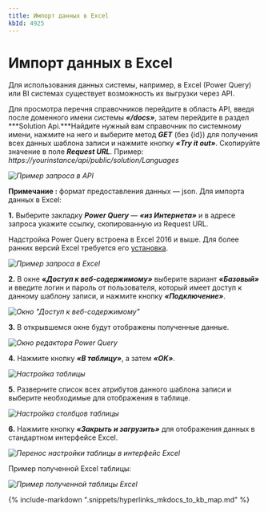 ```yaml
---
title: Импорт данных в Excel
kbId: 4925
---
```


# Импорт данных в Excel

Для использования данных системы, например, в Excel (Power Query) или BI системах существует возможность их выгрузки через API.

Для просмотра перечня справочников перейдите в область API, введя после доменного имени системы ***«/docs»***, затем перейдите в раздел ***Solution Api.***Найдите нужный вам справочник по системному имени, нажмите на него и выберите метод ***GET*** (без {id}) для получения всех данных шаблона записи и нажмите кнопку ***«Try it out»***. Скопируйте значение в поле ***Request URL***. Пример: *https://yourinstance/api/public/solution/Languages*

_![Пример запроса в API](https://kb.comindware.ru/assets/bi_excel_0.jpg)_

**Примечание :** формат предоставления данных — json.
Для импорта данных в Excel:

**1.** Выберите закладку ***Power Query*** — ***«из Интернета»*** и в адресе запроса укажите ссылку, скопированную из Request URL. 

Надстройка Power Query встроена в Excel 2016 и выше. Для более ранних версий Excel требуется его [установка](https://support.microsoft.com/ru-ru/office/power-query-%E2%80%94-%D0%BE%D0%B1%D0%B7%D0%BE%D1%80-%D0%B8-%D0%BE%D0%B1%D1%83%D1%87%D0%B5%D0%BD%D0%B8%D0%B5-ed614c81-4b00-4291-bd3a-55d80767f81d).

_![Пример запроса в Excel](https://kb.comindware.ru/assets/bi_excel_2.jpg)_

**2.** В окне ***«Доступ к веб-содержимому»*** выберите вариант ***«Базовый»*** и введите логин и пароль от пользователя, который имеет доступ к данному шаблону записи, и нажмите кнопку ***«Подключение»***.

_![Окно "Доступ к веб-содержимому"](https://kb.comindware.ru/assets/bi_excel_3.jpg)_

**3.** В открывшемся окне будут отображены полученные данные.

_![Окно редактора Power Query](https://kb.comindware.ru/assets/bi_excel_4.jpg)_

**4.** Нажмите кнопку ***«В таблицу»***, а затем ***«ОК»***.

_![Настройка таблицы](https://kb.comindware.ru/assets/bi_excel_5.jpg)_

**5.** Разверните список всех атрибутов данного шаблона записи и выберите необходимые для отображения в таблице.

_![Настройка столбцов таблицы](https://kb.comindware.ru/assets/bi_excel_6.jpg)_

**6.** Нажмите кнопку ***«Закрыть и загрузить»*** для отображения данных в стандартном интерфейсе Excel.

_![Перенос настройки таблицы в интерфейс Excel](https://kb.comindware.ru/assets/bi_excel_7.jpg)_

Пример полученной Excel таблицы:

_![Пример полученной таблицы Excel](https://kb.comindware.ru/assets/bi_excel_8.jpg)_

{% include-markdown ".snippets/hyperlinks_mkdocs_to_kb_map.md" %}
